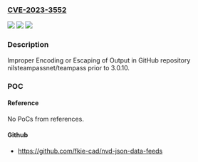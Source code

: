 ### [CVE-2023-3552](https://cve.mitre.org/cgi-bin/cvename.cgi?name=CVE-2023-3552)
![](https://img.shields.io/static/v1?label=Product&message=nilsteampassnet%2Fteampass&color=blue)
![](https://img.shields.io/static/v1?label=Version&message=unspecified%3C%203.0.10%20&color=brighgreen)
![](https://img.shields.io/static/v1?label=Vulnerability&message=CWE-116%20Improper%20Encoding%20or%20Escaping%20of%20Output&color=brighgreen)

### Description

Improper Encoding or Escaping of Output in GitHub repository nilsteampassnet/teampass prior to 3.0.10.

### POC

#### Reference
No PoCs from references.

#### Github
- https://github.com/fkie-cad/nvd-json-data-feeds

